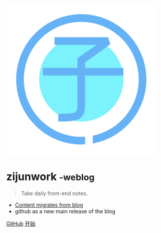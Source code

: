 ![logo](_media/icon.svg)

# zijunwork <small>-weblog</small>

> Take daily front-end notes.

- [Content migrates from blog](https://www.daijunhome.cn/)
- github as a new main release of the blog

[GitHub](https://github.com/zijunwork/weblog/)
[开始](/home)